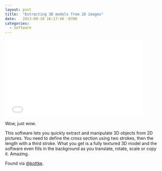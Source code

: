 ```yaml
---
layout: post
title:  "Extracting 3D models from 2D images"
date:   2013-09-10 16:17:46 -0700
categories:
  - Software
---
```


<iframe class="embedly-embed" src="//cdn.embedly.com/widgets/media.html?src=https%3A%2F%2Fwww.youtube.com%2Fembed%2FOie1ZXWceqM%3Ffeature%3Doembed&url=https%3A%2F%2Fwww.youtube.com%2Fwatch%3Fv%3DOie1ZXWceqM&image=https%3A%2F%2Fi.ytimg.com%2Fvi%2FOie1ZXWceqM%2Fhqdefault.jpg&key=d815972c91e546edb5d2d02e509f8b1c&type=text%2Fhtml&schema=youtube" width="450" height="253" scrolling="no" frameborder="0" allowfullscreen></iframe>

Wow, just wow.  

 This software lets you quickly extract and manipulate 3D objects from 2D pictures. You need to define the cross section using two strokes, then the length with a third stroke. What you get is a fully textured 3D model and the software even fills in the background as you translate, rotate, scale or copy it. Amazing.

Found via  [@kottke](http://kottke.org/13/09/manipulating-objects-in-photos-in-3d). 
